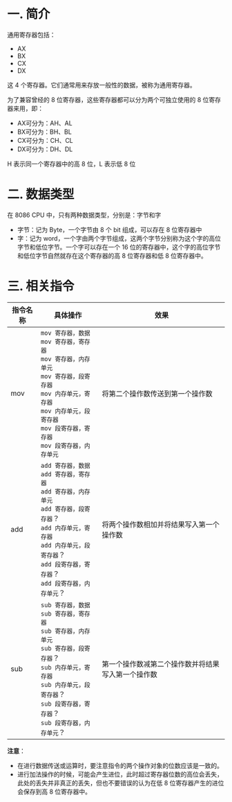 # 一. 简介

通用寄存器包括：

- AX
- BX
- CX
- DX

这 4 个寄存器。它们通常用来存放一般性的数据，被称为通用寄存器。

为了兼容曾经的 8 位寄存器，这些寄存器都可以分为两个可独立使用的 8 位寄存器来用，即：

- AX可分为：AH、AL
- BX可分为：BH、BL
- CX可分为：CH、CL
- DX可分为：DH、DL

H 表示同一个寄存器中的高 8 位，L 表示低 8 位



# 二. 数据类型

在 8086 CPU 中，只有两种数据类型，分别是：字节和字

- 字节：记为 Byte，一个字节由 8 个 bit 组成，可以存在 8 位寄存器中
- 字：记为 word，一个字由两个字节组成，这两个字节分别称为这个字的高位字节和低位字节。一个字可以存在一个 16 位的寄存器中，这个字的高位字节和低位字节自然就存在这个寄存器的高 8 位寄存器和低 8 位寄存器中。



# 三. 相关指令

| 指令名称 | 具体操作                                                     | 效果                                               |
| -------- | ------------------------------------------------------------ | -------------------------------------------------- |
| mov      | `mov 寄存器，数据`<br />`mov 寄存器，寄存器`<br />`mov 寄存器，内存单元`<br />`mov 寄存器，段寄存器`<br />`mov 内存单元，寄存器`<br />`mov 内存单元，段寄存器`<br />`mov 段寄存器，寄存器`<br />`mov 段寄存器，内存单元` | 将第二个操作数传送到第一个操作数                   |
| add      | `add 寄存器，数据`<br />`add 寄存器，寄存器`<br />`add 寄存器，内存单元`<br />`add 寄存器，段寄存器`？<br />`add 内存单元，寄存器`<br />`add 内存单元，段寄存器`？<br />`add 段寄存器，寄存器`？<br />`add 段寄存器，内存单元`？ | 将两个操作数相加并将结果写入第一个操作数           |
| sub      | `sub 寄存器，数据`<br />`sub 寄存器，寄存器`<br />`sub 寄存器，内存单元`<br />`sub 寄存器，段寄存器`？<br />`sub 内存单元，寄存器`<br />`sub 内存单元，段寄存器`？<br />`sub 段寄存器，寄存器`？<br />`sub 段寄存器，内存单元`？ | 第一个操作数减第二个操作数并将结果写入第一个操作数 |

**注意**：

- 在进行数据传送或运算时，要注意指令的两个操作对象的位数应该是一致的。
- 进行加法操作的时候，可能会产生进位，此时超过寄存器位数的高位会丢失，此处的丢失并非真正的丢失，但也不要错误的认为在低 8 位寄存器产生的进位会保存到高 8 位寄存器中。